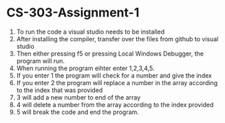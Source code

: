 # CS-303-Assignment-1

1. To run the code a visual studio needs to be installed
2. After installing the compiler, transfer over the files from github to visual studio
3. Then either pressing f5 or pressing Local Windows Debugger, the program will run.
4. When running the program eihter enter 1,2,3,4,5.
5. If you enter 1 the program will check for a number and give the index
6. If you enter 2 the program will replace a number in the array according to the index that was provided
7. 3 will add a new number to end of the array
8. 4 will delete a number from the array according to the index provided
9. 5 will break the code and end the program.

